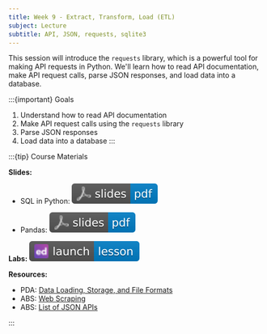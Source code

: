 ```yaml
---
title: Week 9 - Extract, Transform, Load (ETL)
subject: Lecture
subtitle: API, JSON, requests, sqlite3
---
```


This session will introduce the `requests` library, which is a powerful tool for making API requests in Python. We'll learn how to read API documentation, make API request calls, parse JSON responses, and load data into a database.

:::{important} Goals
1. Understand how to read API documentation
2. Make API request calls using the `requests` library
3. Parse JSON responses
4. Load data into a database
:::

:::{tip} Course Materials

**Slides:** 

* SQL in Python: [![](images/slides-pdf-blue-adobeacrobatreader.svg)][pdf link1]

* Pandas: [![](images/slides-pdf-blue-adobeacrobatreader.svg)][pdf link2]

**Labs:** [![](images/launch-lesson-blue-ed.svg)][notebook link]

**Resources:**
* PDA: [Data Loading, Storage, and File Formats][pda link1]
* ABS: [Web Scraping][abs link1]
* ABS: [List of JSON APIs][abs link2]

:::

[pdf link1]: https://khlee42.github.io/datahandling-content-pdf/api_ws.pdf
[pdf link2]: https://khlee42.github.io/datahandling-content-pdf/etl_ws.pdf
[notebook link]: https://edstem.org/us/courses/46034/lessons/80527
[pda link1]: https://wesmckinney.com/book/accessing-data
[abs link1]: https://automatetheboringstuff.com/2e/chapter12/
[abs link2]: https://automatetheboringstuff.com/list-of-json-apis.html